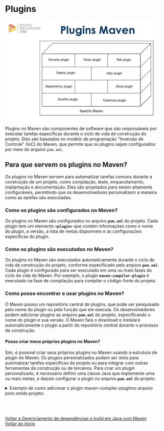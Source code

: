 # Plugins

<img src="./img/17.jpg" alt="" width="600">

Plugins no Maven são componentes de software que são responsáveis por executar tarefas específicas durante o ciclo de vida de construção do projeto. Eles são baseados no modelo de programação "Inversão de Controle" (IoC) do Maven, que permite que os plugins sejam configurados por meio do arquivo `pom.xml`.

## Para que servem os plugins no Maven?

Os plugins no Maven servem para automatizar tarefas comuns durante a construção de um projeto, como compilação, teste, empacotamento, implantação e documentação. Eles são projetados para serem altamente configuráveis, permitindo que os desenvolvedores personalizem a maneira como as tarefas são executadas.

### Como os plugins são configurados no Maven?

Os plugins no Maven são configurados no arquivo **`pom.xml`** do projeto. Cada plugin tem um elemento **`<plugin>`** que contém informações como o nome do plugin, a versão, a lista de metas disponíveis e as configurações específicas do plugin.

### Como os plugins são executados no Maven?

Os plugins no Maven são executados automaticamente durante o ciclo de vida de construção do projeto, conforme especificado pelo arquivo **`pom.xml`**. Cada plugin é configurado para ser executado em uma ou mais fases do ciclo de vida do Maven. Por exemplo, o plugin **`maven-compiler-plugin`** é executado na fase de compilação para compilar o código-fonte do projeto.

### Como posso encontrar e usar plugins no Maven?

O Maven possui um repositório central de plugins, que pode ser pesquisado pelo nome do plugin ou pela função que ele executa. Os desenvolvedores podem adicionar plugins ao arquivo **`pom.xml`** do projeto, especificando o nome do plugin e sua versão. O Maven fará o download e instalará automaticamente o plugin a partir do repositório central durante o processo de construção.

#### Posso criar meus próprios plugins no Maven?

Sim, é possível criar seus próprios plugins no Maven usando a estrutura de plugin do Maven. Os plugins personalizados podem ser úteis para automatizar tarefas específicas do projeto ou para integrar com outras ferramentas de construção ou de terceiros. Para criar um plugin personalizado, é necessário definir uma classe Java que implemente uma ou mais metas, e depois configurar o plugin no arquivo **`pom.xml`** do projeto.

<details>
<summary>Exemplo de como adicionar o plugin maven-compiler-pluginno arquivo pom.xmldo projeto:</summary>

```xml
<project>
  ...
  <build>
    <plugins>
      <plugin>
        <groupId>org.apache.maven.plugins</groupId>
        <artifactId>maven-compiler-plugin</artifactId>
        <version>3.8.1</version>
        <configuration>
          <source>1.8</source>
          <target>1.8</target>
        </configuration>
      </plugin>
    </plugins>
  </build>
  ...
</project>
```

### Para ver informações do plugin no terminal vamos fazer:

```bash
mvn nome_do_plugin: help

#Ex
mvn dependency: help
mvn javadoc: help
```

</details>

<br>

<br>

<br>

[Voltar a Gerenciamento de dependências e build em Java com Maven](/Arquivos/Conteudo/4%20-%20Programa%C3%A7%C3%A3o%20orientada%20a%20objetos/4.5%20Gerenciamento%20de%20dependencias%20e%20build%20em%20java%20com%20maven.md)<br>
[Voltar ao inicio](/README.md)
